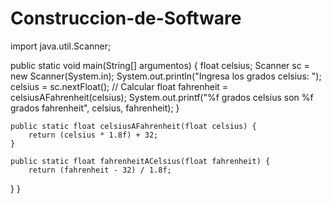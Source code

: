 # Construccion-de-Software
import java.util.Scanner;

public static void main(String[] argumentos) {
        float celsius;
        Scanner sc = new Scanner(System.in);
        System.out.println("Ingresa los grados celsius: ");
        celsius = sc.nextFloat();
        // Calcular
        float fahrenheit = celsiusAFahrenheit(celsius);
        System.out.printf("%f grados celsius son %f grados fahrenheit", celsius, fahrenheit);
    }

    public static float celsiusAFahrenheit(float celsius) {
        return (celsius * 1.8f) + 32;
    }

    public static float fahrenheitACelsius(float fahrenheit) {
        return (fahrenheit - 32) / 1.8f;
}    }
    
